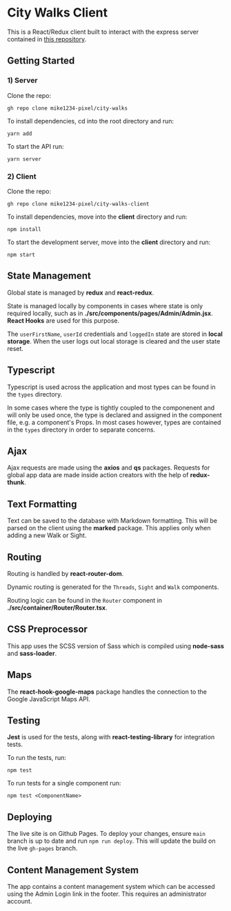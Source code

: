 <!-- @format -->

# City Walks Client

This is a React/Redux client built to interact with the express server contained in [this repository](https://github.com/mike1234-pixel/city-walks).

## Getting Started

### 1) Server

Clone the repo:

`gh repo clone mike1234-pixel/city-walks`

To install dependencies, cd into the root directory and run:

`yarn add`

To start the API run:

`yarn server`

### 2) Client

Clone the repo:

`gh repo clone mike1234-pixel/city-walks-client`

To install dependencies, move into the **client** directory and run:

`npm install`

To start the development server, move into the **client** directory and run:

`npm start`

## State Management

Global state is managed by **redux** and **react-redux**.

State is managed locally by components in cases where state is only required locally, such as in **./src/components/pages/Admin/Admin.jsx**. **React Hooks** are used for this purpose.

The `userFirstName`, `userId` credentials and `loggedIn` state are stored in **local storage**. When the user logs out local storage is cleared and the user state reset.

## Typescript

Typescript is used across the application and most types can be found in the `types` directory.

In some cases where the type is tightly coupled to the componenent and will only be used once, the type is declared and assigned in the component file, e.g. a component's Props. In most cases however, types are contained in the `types` directory in order to separate concerns.

## Ajax

Ajax requests are made using the **axios** and **qs** packages. Requests for global app data are made inside action creators with the help of **redux-thunk**.

## Text Formatting

Text can be saved to the database with Markdown formatting. This will be parsed on the client using the **marked** package. This applies only when adding a new Walk or Sight.

## Routing

Routing is handled by **react-router-dom**.

Dynamic routing is generated for the `Threads`, `Sight` and `Walk` components.

Routing logic can be found in the `Router` component in **./src/container/Router/Router.tsx**.

## CSS Preprocessor

This app uses the SCSS version of Sass which is compiled using **node-sass** and **sass-loader**.

## Maps

The **react-hook-google-maps** package handles the connection to the Google JavaScript Maps API.

## Testing

**Jest** is used for the tests, along with **react-testing-library** for integration tests.

To run the tests, run:

`npm test`

To run tests for a single component run:

`npm test <ComponentName>`

## Deploying

The live site is on Github Pages. To deploy your changes, ensure `main` branch is up to date and run `npm run deploy`. This will update the build on the live `gh-pages` branch.

## Content Management System

The app contains a content management system which can be accessed using the Admin Login link in the footer. This requires an administrator account.
